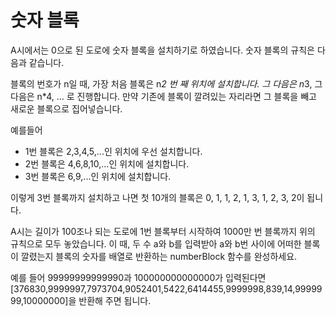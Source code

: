 # 숫자 블록
A시에서는 0으로 된 도로에 숫자 블록을 설치하기로 하였습니다. 숫자 블록의 규칙은 다음과 같습니다.

블록의 번호가 n일 때, 가장 처음 블록은 n*2 번 째 위치에 설치합니다. 그 다음은 n*3, 그 다음은 n*4, ... 로 진행합니다. 만약 기존에 블록이 깔려있는 자리라면 그 블록을 빼고 새로운 블록으로 집어넣습니다.

예를들어

* 1번 블록은 2,3,4,5,...인 위치에 우선 설치합니다.
* 2번 블록은 4,6,8,10,...인 위치에 설치합니다.
* 3번 블록은 6,9,...인 위치에 설치합니다.

이렇게 3번 블록까지 설치하고 나면 첫 10개의 블록은 0, 1, 1, 2, 1, 3, 1, 2, 3, 2이 됩니다.

A시는 길이가 100조나 되는 도로에 1번 블록부터 시작하여 1000만 번 블록까지 위의 규칙으로 모두 놓았습니다. 이 때, 두 수 a와 b를 입력받아 a와 b번 사이에 어떠한 블록이 깔렸는지 블록의 숫자를 배열로 반환하는 numberBlock 함수를 완성하세요.

예를 들어 99999999999990과 100000000000000가 입력된다면
[376830,9999997,7973704,9052401,5422,6414455,9999998,839,14,9999999,10000000]을 반환해 주면 됩니다.